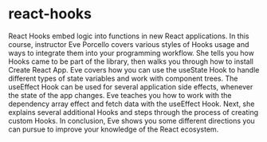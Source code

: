 # react-hooks
React Hooks embed logic into functions in new React applications. In this course, instructor Eve Porcello covers various styles of Hooks usage and ways to integrate them into your programming workflow. She tells you how Hooks came to be part of the library, then walks you through how to install Create React App. Eve covers how you can use the useState Hook to handle different types of state variables and work with component trees. The useEffect Hook can be used for several application side effects, whenever the state of the app changes. Eve teaches you how to work with the dependency array effect and fetch data with the useEffect Hook. Next, she explains several additional Hooks and steps through the process of creating custom Hooks. In conclusion, Eve shows you some different directions you can pursue to improve your knowledge of the React ecosystem.
